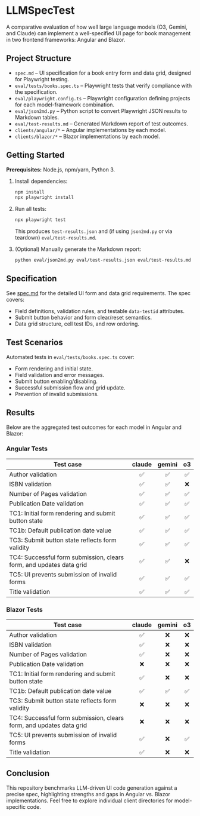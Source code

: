# LLMSpecTest

A comparative evaluation of how well large language models (O3, Gemini, and Claude) can implement a well-specified UI page for book management in two frontend frameworks: Angular and Blazor.

## Project Structure

- `spec.md` &ndash; UI specification for a book entry form and data grid, designed for Playwright testing.
- `eval/tests/books.spec.ts` &ndash; Playwright tests that verify compliance with the specification.
- `eval/playwright.config.ts` &ndash; Playwright configuration defining projects for each model-framework combination.
- `eval/json2md.py` &ndash; Python script to convert Playwright JSON results to Markdown tables.
- `eval/test-results.md` &ndash; Generated Markdown report of test outcomes.
- `clients/angular/*` &ndash; Angular implementations by each model.
- `clients/blazor/*` &ndash; Blazor implementations by each model.

## Getting Started

**Prerequisites:** Node.js, npm/yarn, Python 3.

1. Install dependencies:
   ```sh
   npm install
   npx playwright install
   ```
2. Run all tests:
   ```sh
   npx playwright test
   ```
   This produces `test-results.json` and (if using `json2md.py` or via teardown) `eval/test-results.md`.

3. (Optional) Manually generate the Markdown report:
   ```sh
   python eval/json2md.py eval/test-results.json eval/test-results.md
   ```

## Specification

See [spec.md](./spec.md) for the detailed UI form and data grid requirements. The spec covers:
- Field definitions, validation rules, and testable `data-testid` attributes.
- Submit button behavior and form clear/reset semantics.
- Data grid structure, cell test IDs, and row ordering.

## Test Scenarios

Automated tests in `eval/tests/books.spec.ts` cover:
- Form rendering and initial state.
- Field validation and error messages.
- Submit button enabling/disabling.
- Successful submission flow and grid update.
- Prevention of invalid submissions.

## Results

Below are the aggregated test outcomes for each model in Angular and Blazor:

### Angular Tests

| Test case                                                          | claude | gemini | o3   |
|--------------------------------------------------------------------|:------:|:------:|:----:|
| Author validation                                                  |   ✅    |   ✅    |   ✅  |
| ISBN validation                                                    |   ✅    |   ✅    |   ❌  |
| Number of Pages validation                                         |   ✅    |   ✅    |   ✅  |
| Publication Date validation                                        |   ✅    |   ✅    |   ✅  |
| TC1: Initial form rendering and submit button state                |   ✅    |   ✅    |   ✅  |
| TC1b: Default publication date value                               |   ✅    |   ✅    |   ✅  |
| TC3: Submit button state reflects form validity                    |   ✅    |   ✅    |   ✅  |
| TC4: Successful form submission, clears form, and updates data grid |   ✅    |   ✅    |   ❌  |
| TC5: UI prevents submission of invalid forms                       |   ✅    |   ✅    |   ✅  |
| Title validation                                                   |   ✅    |   ✅    |   ✅  |

### Blazor Tests

| Test case                                                          | claude | gemini | o3   |
|--------------------------------------------------------------------|:------:|:------:|:----:|
| Author validation                                                  |   ✅    |   ❌    |   ❌  |
| ISBN validation                                                    |   ✅    |   ❌    |   ❌  |
| Number of Pages validation                                         |   ✅    |   ❌    |   ❌  |
| Publication Date validation                                        |   ❌    |   ❌    |   ❌  |
| TC1: Initial form rendering and submit button state                |   ✅    |   ❌    |   ❌  |
| TC1b: Default publication date value                               |   ✅    |   ✅    |   ✅  |
| TC3: Submit button state reflects form validity                    |   ❌    |   ❌    |   ❌  |
| TC4: Successful form submission, clears form, and updates data grid |   ❌    |   ❌    |   ❌  |
| TC5: UI prevents submission of invalid forms                       |   ✅    |   ❌    |   ✅  |
| Title validation                                                   |   ✅    |   ❌    |   ❌  |

## Conclusion

This repository benchmarks LLM-driven UI code generation against a precise spec, highlighting strengths and gaps in Angular vs. Blazor implementations. Feel free to explore individual client directories for model-specific code.
